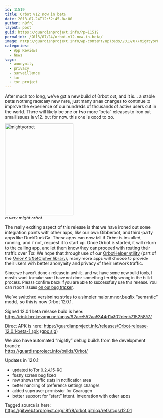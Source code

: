 ```yaml
---
id: 11519
title: Orbot v12 now in beta
date: 2013-07-24T12:32:45-04:00
author: n8fr8
layout: post
guid: https://guardianproject.info/?p=11519
permalink: /2013/07/24/orbot-v12-now-in-beta/
image: http://guardianproject.info/wp-content/uploads/2013/07/mightyorbot.jpg
categories:
  - App Reviews
  - News
tags:
  - anonymity
  - privacy
  - surveillance
  - tor
  - tor project
---
```

After much too long, we’ve got a new build of Orbot out, and it is… a stable beta! Nothing radically new here, just many small changes to continue to improve the experience of our hundreds of thousands of active users out in the world. There will likely be one or two more “beta” releases to iron out small issues in v12, but for now, this one is good to go.

[<img alt="mightyorbot" src="https://guardianproject.info/wp-content/uploads/2013/07/mightyorbot-225x300.jpg" width="225" height="300" />  
](https://guardianproject.info/wp-content/uploads/2013/07/mightyorbot.jpg) _a very might orbot_

The really exciting aspect of this release is that we have ironed out some integration points with other apps, like our own Gibberbot, and third-party apps like DuckDuckGo. These apps can now tell if Orbot is installed, running, and if not, request it to start up. Once Orbot is started, it will return to the calling app, and let them know they can proceed with routing their traffic over Tor. We hope that through use of our [OrbotHelper utility](https://github.com/guardianproject/OnionKit/blob/master/libonionkit/src/info/guardianproject/onionkit/ui/OrbotHelper.java) (part of the [OnionKit/NetCipher library](https://github.com/guardianproject/OnionKit)), many more apps will choose to provide their users with better anonymity and privacy of their network traffic.

<span style="font-size: 13px;">Since we haven’t done a release in awhile, and we have some new build </span><span style="font-size: 13px;">tools, I mostly want to make sure I have not done something terribly </span><span style="font-size: 13px;">wrong in the build process. Please confirm back if you are able to </span><span style="font-size: 13px;">successfully use this release. You can report issues <a href="https://dev.guardianproject.info/projects/orbot/issues/new">on our bug tracker</a>.</span>

We’ve switched versioning styles to a simpler major.minor.bugfix “semantic” model, so this is now Orbot 12.0.1.

Signed 12.0.1 beta release build is here:  
<https://rink.hockeyapp.net/apps/92ace552aa5344d1a802decb71525897/>

Direct APK is here: <https://guardianproject.info/releases/Orbot-release-12.0.1-beta-1.apk> ([gpg sig](https://guardianproject.info/releases/Orbot-release-12.0.1-beta-1.apk.asc))

We also have automated “nightly” debug builds from the development branch:  
<https://guardianproject.info/builds/Orbot/>

Updates in 12.0.1:

  * <span style="font-size: 13px;">updated to Tor 0.2.4.15-RC</span>
  * <span style="font-size: 13px;">flashy screen bug fixed</span>
  * <span style="font-size: 13px;">now shows traffic stats in notification area</span>
  * <span style="font-size: 13px;">better handling of preference settings changes</span>
  * <span style="font-size: 13px;">added superuser permission for Cyanogen</span>
  * better support for “start” Intent, integration with other apps

Tagged source is here:  
<https://gitweb.torproject.org/n8fr8/orbot.git/log/refs/tags/12.0.1>
